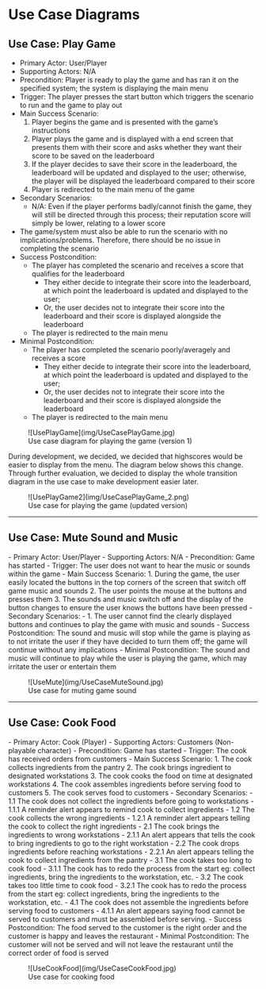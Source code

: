 <h1>Use Case Diagrams </h1>

<h2>Use Case: Play Game</h2>

- Primary Actor: User/Player
- Supporting Actors: N/A
- Precondition: Player is ready to play the game and has ran it on the specified system; the system is displaying the main menu
- Trigger: The player presses the start button which triggers the scenario to run and the game to play out
- Main Success Scenario: 
	1. Player begins the game and is presented with the game’s instructions
	2. Player plays the game and is displayed with a end screen that presents them with their score and asks whether they want their score to be saved on the leaderboard
	3. If the player decides to save their score in the leaderboard, the leaderboard will be updated and displayed to the user; otherwise, the player will be displayed the leaderboard compared to their score
	4. Player is redirected to the main menu of the game
- Secondary Scenarios:
	- N/A: Even if the player performs badly/cannot finish the game, they will still be directed through this process; their reputation score will simply be lower, relating to a lower score
- The game/system must also be able to run the scenario with no implications/problems. Therefore, there should be no issue in completing the scenario
- Success Postcondition:
	- The player has completed the scenario and receives a score that qualifies for the leaderboard
		- They either decide to integrate their score into the leaderboard, at which point the leaderboard is updated and displayed to the user;
		- Or, the user decides not to integrate their score into the leaderboard and their score is displayed alongside the leaderboard
	- The player is redirected to the main menu
- Minimal Postcondition:
	- The player has completed the scenario poorly/averagely and receives a score
		- They either decide to integrate their score into the leaderboard, at which point the leaderboard is updated and displayed to the user;
		- Or, the user decides not to integrate their score into the leaderboard and their score is displayed alongside the leaderboard
	- The player is redirected to the main menu


<figure markdown>
  ![UsePlayGame](img/UseCasePlayGame.jpg)
  <figcaption>Use case diagram for playing the game (version 1)</figcaption>
</figure>

During development, we decided, we decided that highscores would be easier to display from the menu. The diagram below shows this change. 
Through further evaluation, we decided to display the whole transition diagram in the use case to make development easier later.
<figure markdown>
  ![UsePlayGame2](img/UseCasePlayGame_2.png)
  <figcaption>Use case for playing the game (updated version)</figcaption>
</figure>
<hr>
<h2>Use Case: Mute Sound and Music</h2>
- Primary Actor: User/Player
- Supporting Actors: N/A
- Precondition: Game has started
- Trigger: The user does not want to hear the music or sounds within the game
- Main Success Scenario: 
	1. During the game, the user easily located the buttons in the top corners of the screen that switch off game music and sounds
	2. The user points the mouse at the buttons and presses them
	3. The sounds and music switch off and the display of the button changes to ensure the user knows the buttons have been pressed
- Secondary Scenarios:
	- 1. The user cannot find the clearly displayed buttons and continues to play the game with music and sounds
- Success Postcondition: The sound and music will stop while the game is playing as to not irritate the user if they have decided to turn them off; the game will continue without any implications
- Minimal Postcondition: The sound and music will continue to play while the user is playing the game, which may irritate the user or entertain them

<figure markdown>
  ![UseMute](img/UseCaseMuteSound.jpg)
  <figcaption>Use case for muting game sound</figcaption>
</figure>
<hr>
<h2>Use Case: Cook Food</h2>
- Primary Actor: Cook (Player)
- Supporting Actors: Customers (Non-playable character)
- Precondition: Game has started 
- Trigger: The cook has received orders from customers
- Main Success Scenario: 
	1. The cook collects ingredients from the pantry
	2. The cook brings ingredient to designated workstations
	3. The cook cooks the food on time at designated workstations
	4. The cook assembles ingredients before serving food to customers
	5. The cook serves food to customers 
- Secondary Scenarios: 
	- 1.1 The cook does not collect the ingredients before going to workstations
	- 1.1.1 A reminder alert appears to remind cook to collect ingredients
	- 1.2 The cook collects the wrong ingredients
	- 1.2.1 A reminder alert appears telling the cook to collect the right ingredients
	- 2.1 The cook brings the ingredients to wrong workstations
	- 2.1.1 An alert appears that tells the cook to bring ingredients to go to the right workstation
	- 2.2 The cook drops ingredients before reaching workstations
	- 2.2.1 An alert appears telling the cook to collect ingredients from the pantry
	- 3.1 The cook takes too long to cook food
	- 3.1.1 The cook has to redo the process from the start eg: collect ingredients, bring the ingredients to the workstation, etc.
	- 3.2 The cook takes too little time to cook food
	- 3.2.1 The cook has to redo the process from the start eg: collect ingredients, bring the ingredients to the workstation, etc.
	- 4.1 The cook does not assemble the ingredients before serving food to customers
	- 4.1.1 An alert appears saying food cannot be served to customers and must be assembled before serving.
- Success Postcondition: The food served to the customer is the right order and the customer is happy and leaves the restaurant
- Minimal Postcondition: The customer will not be served and will not leave the restaurant until the correct order of food is served
<figure markdown>
  ![UseCookFood](img/UseCaseCookFood.jpg)
  <figcaption>Use case for cooking food </figcaption>
</figure>